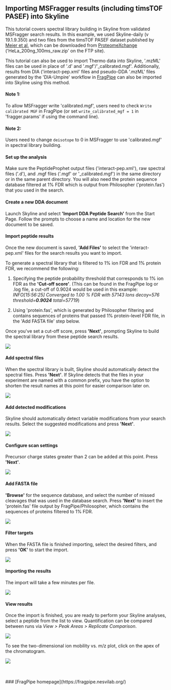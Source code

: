 ## Importing MSFragger results (including timsTOF PASEF) into Skyline

This tutorial covers spectral library building in Skyline from validated MSFragger search results. In this example, we used Skyline-daily (v 19.1.9.350) and two files from the timsTOF PASEF dataset published by [Meier et al](https://www.mcponline.org/content/early/2018/11/01/mcp.TIR118.000900), which can be downloaded from [ProteomeXchange](http://proteomecentral.proteomexchange.org/cgi/GetDataset?ID=PXD010012) ('HeLa_200ng_100ms_raw.zip' on the FTP site).

This tutorial can also be used to import Thermo data into Skyline, '.mzML' files can be used in place of '.d' and '.mgf'/'\_calibrated.mgf'. Additionally, results from DIA ('interact-pep.xml' files and pseudo-DDA '.mzML' files generated by the 'DIA-Umpire' workflow in [FragPipe](https://fragpipe.nesvilab.org/) can also be imported into Skyline using this method.

#### Note 1: 
To allow MSFragger write 'calibrated.mgf', users need to check `Write calibrated MGF` in FragPipe (or set `write_calibrated_mgf = 1` in 'fragger.params' if using the command line).

#### Note 2:
Users need to change `deisotope` to 0 in MSFragger to use 'calibrated.mgf' in spectral library building.

#### Set up the analysis
Make sure the PeptideProphet output files ('interact-pep.xml'), raw spectral files ('.d'), and .mgf files ('.mgf' or '\_calibrated.mgf') in the same directory or in the same parent directory. You will also need the protein sequence database filtered at 1% FDR which is output from Philosopher ('protein.fas') that you used in the search.

#### Create a new DDA document

Launch Skyline and select **'Import DDA Peptide Search'** from the Start Page. Follow the prompts to choose a name and location for the new document to be saved.

#### Import peptide results
Once the new document is saved, **'Add Files'** to select the 'interact-pep.xml' files for the search results you want to import. 



To generate a spectral library that is filtered to 1% ion FDR and 1% protein FDR, we recommend the following:

1) Specifying the peptide probability threshold that corresponds to 1% ion FDR as the **'Cut-off score'**. (This can be found in the FragPipe log or .log file, a cut-off of 0.9024 would be used in this example:
_INFO[15:56:25] Converged to 1.00 % FDR with 57143 Ions       decoy=576 threshold=**0.9024** total=57719_)

2) Using 'protein.fas', which is generated by Philosopher filtering and contains sequences of proteins that passed 1% protein-level FDR file, in the 'Add FASTA file' step below.

Once you've set a cut-off score, press **'Next'**, prompting Skyline to build the spectral library from these peptide search results.

![](https://raw.githubusercontent.com/Nesvilab/MSFragger/master/images/Skyline_PASEF_4.png)
<br>

#### Add spectral files
When the spectral library is built, Skyline should automatically detect the spectral files. Press **'Next'**. If Skyline detects that the files in your experiment are named with a common prefix, you have the option to shorten the result names at this point for easier comparison later on.

![](https://raw.githubusercontent.com/Nesvilab/MSFragger/master/images/Skyline_PASEF_5.png)
<br>

#### Add detected modifications
Skyline should automatically detect variable modifications from your search results. Select the suggested modifications and press **'Next'**.

![](https://raw.githubusercontent.com/Nesvilab/MSFragger/master/images/Skyline_PASEF_6.png)
<br>

#### Configure scan settings
Precursor charge states greater than 2 can be added at this point. Press **'Next'**.

![](https://raw.githubusercontent.com/Nesvilab/MSFragger/master/images/Skyline_PASEF_7.png)
<br>

#### Add FASTA file
**'Browse'** for the sequence database, and select the number of missed cleavages that was used in the database search. Press **'Next'** to insert the 'protein.fas' file output by FragPipe/Philosopher, which contains the sequences of proteins filtered to 1% FDR.

![](https://raw.githubusercontent.com/Nesvilab/MSFragger/master/images/Skyline_PASEF_8.png)
<br>

#### Filter targets
When the FASTA file is finished importing, select the desired filters, and  press **'OK'** to start the import.

![](https://raw.githubusercontent.com/Nesvilab/MSFragger/master/images/Skyline_PASEF_9.png)
<br>

#### Importing the results
The import will take a few minutes per file.

![](https://raw.githubusercontent.com/Nesvilab/MSFragger/master/images/Skyline_PASEF_10.png)
<br>

#### View results
Once the import is finished, you are ready to perform your Skyline analyses, select a peptide from the list to view. Quantification can be compared between runs via _View > Peak Areas > Replicate Comparison_. 

![](https://raw.githubusercontent.com/Nesvilab/MSFragger/master/images/Skyline_PASEF_12.png)

To see the two-dimensional ion mobility vs. m/z plot, click on the apex of the chromatogram.

![](https://raw.githubusercontent.com/Nesvilab/MSFragger/master/images/Skyline_PASEF_13.png)

<br>
<br>
### [FragPipe homepage](https://fragpipe.nesvilab.org/)
